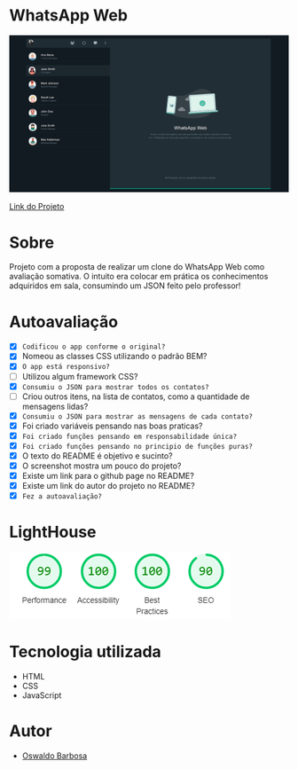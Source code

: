 # WhatsApp Web

![](./img/capturawhatsapp.PNG)

[Link do Projeto](https://oswaldbarbosa.github.io/whatsApp-senai-1-2023/ds2t/oswaldo_da_silva_barbosa_dos_santos)

# Sobre

Projeto com a proposta de realizar um clone do WhatsApp Web como avaliação somativa.
O intuito era colocar em prática os conhecimentos adquiridos em sala, consumindo um JSON feito pelo professor!

# Autoavaliação

- [X] `Codificou o app conforme o original?`
- [X]  Nomeou as classes CSS utilizando o padrão BEM?
- [X] `O app está responsivo?`
- [ ]  Utilizou algum framework CSS?
- [X] `Consumiu o JSON para mostrar todos os contatos?`
- [ ]  Criou outros itens, na lista de contatos, como a quantidade de mensagens lidas?
- [X] `Consumiu o JSON para mostrar as mensagens de cada contato?`
- [x]  Foi criado variáveis pensando nas boas praticas?
- [X] `Foi criado funções pensando em responsabilidade única?`
- [X] `Foi criado funções pensando no principio de funções puras?`
- [X] O texto do README é objetivo e sucinto?
- [X] O screenshot mostra um pouco do projeto?
- [X] Existe um link para o github page no README?
- [X] Existe um link do autor do projeto no README?
- [X] `Fez a autoavaliação?`

# LightHouse

![](./img/lightHouse.png)

# Tecnologia utilizada

- HTML
- CSS
- JavaScript

# Autor

- [Oswaldo Barbosa](https://www.linkedin.com/in/oswaldo-barbosa-265115242/)